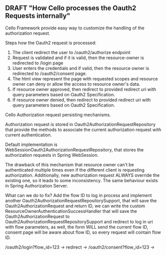 ## DRAFT "How Cello processes the Oauth2 Requests internally"

Cello Framework provide easy way to customize the handling of the authorization request.

Steps how the Oauth2 request is processed:

1) The client redirect the user to /oauth2/authorize endpoint
2) Request is validated and if it is valid, then the resource-owner is redirected to /login page
3) User enters the credentials and if valid, then the resource owner is redirected to /oauth2/consent page.
4) The html view represent the page with requested scopes and resource owner can deny or allow the access to resource owner's data.
5) If resource owner approved, then redirect to provided redirect uri with query parameters based on Oauth2 Specification.
6) If resource owner denied, then redirect to provided redirect uri with query parameters based on Oauth2 Specification.


Cello Authorization request persisting mechanisms.

Authorization request is stored in Oauth2AuthorizationRequestRepository that provide the methods to associate the current authorization request with current authentication.

Default implementation is WebSessionOauth2AuthorizationRequestRepository, that stores the authorization requests in Spring WebSession.

The drawback of this mechanism that resource owner can't be authenticated multiple times even if the different client is requesting authorization. 
Additionally, new authorization request ALWAYS override the existing one, so it leads to some inconsistency. 
The same behaviour exists in Spring Authorization Server.



What can we do to fix?
Add the flow ID to log in process and implement another Oauth2AuthorizationRequestRepositorySupport, 
that will save the Oauth2AuthorizationRequest and return ID, we can write the custom ResourceOwnerAuthenticationSuccessHandler
that will save the Oauth2AuthorizationRequest to Oauth2AuthorizationRequestRepositorySupport and redirect to log in uri with flow parameters,
as well, the form WILL send the current flow ID, consent page will be aware about flow ID, 
so every request will contain flow ID. 

/oauth2/login?flow_id=123 -> redirect -> /oauth2/consent?flow_id=123 -> 